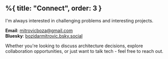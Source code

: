 %{
  title: "Connect",
  order: 3
}
---

I'm always interested in challenging problems and interesting projects.

**Email**: mitrovicboza@gmail.com  
**Bluesky**: [bozidarmitrovic.bsky.social](https://bsky.app/profile/bozidarmitrovic.bsky.social)

Whether you're looking to discuss architecture decisions, explore collaboration opportunities, or just want to talk tech - feel free to reach out.